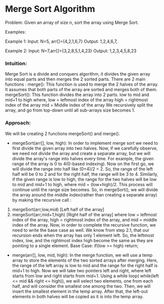 # Merge Sort Algorithm
Problem:  Given an array of size n, sort the array using Merge Sort.

Examples:

Example 1:
Input: N=5, arr[]={4,2,1,6,7}
Output: 1,2,4,6,7,


Example 2:
Input: N=7,arr[]={3,2,8,5,1,4,23}
Output: 1,2,3,4,5,8,23

### Intuition: 

Merge Sort is a divide and conquers algorithm, it divides the given array into equal parts and then merges the 2 sorted parts. 
There are 2 main functions :
merge(): This function is used to merge the 2 halves of the array. It assumes that both parts of the array are sorted and merges both of them.
mergeSort(): This function divides the array into 2 parts. low to mid and mid+1 to high where,
 low = leftmost index of the array
 high = rightmost index of the array
 mid = Middle index of the array 
We recursively split the array, and go from top-down until all sub-arrays size becomes 1.


### Approach:

We will be creating 2 functions mergeSort() and merge().
- mergeSort(arr[], low, high):
In order to implement merge sort we need to first divide the given array into two halves. Now, if we carefully observe, we need not divide the array and create a separate array, but we will divide the array's range into halves every time. For example, the given range of the array is 0 to 4(0-based indexing). Now on the first go, we will divide the range into half like (0+4)/2 = 2. So, the range of the left half will be 0 to 2 and for the right half, the range will be 3 to 4. Similarly, if the given range is low to high, the range for the two halves will be low to mid and mid+1 to high, where mid = (low+high)/2. This process will continue until the range size becomes.
So, in mergeSort(), we will divide the array around the middle index(rather than creating a separate array) by making the recursive call :
1. mergeSort(arr,low,mid)   [Left half of the array]
2. mergeSort(arr,mid+1,high)  [Right half of the array]
where low = leftmost index of the array, high = rightmost index of the array, and mid = middle index of the array.
Now, in order to complete the recursive function, we need to write the base case as well. We know from step 2.1, that our recursion ends when the array has only 1 element left. So, the leftmost index, low, and the rightmost index high become the same as they are pointing to a single element.
Base Case: if(low >= high) return;

- merge(arr[], low, mid, high):
In the merge function, we will use a temp array to store the elements of the two sorted arrays after merging. Here, the range of the left array is low to mid and the range for the right half is mid+1 to high.
Now we will take two pointers left and right, where left starts from low and right starts from mid+1.
Using a while loop( while(left <= mid && right <= high)), we will select two elements, one from each half, and will consider the smallest one among the two. Then, we will insert the smallest element in the temp array.
After that, the left-out elements in both halves will be copied as it is into the temp array.